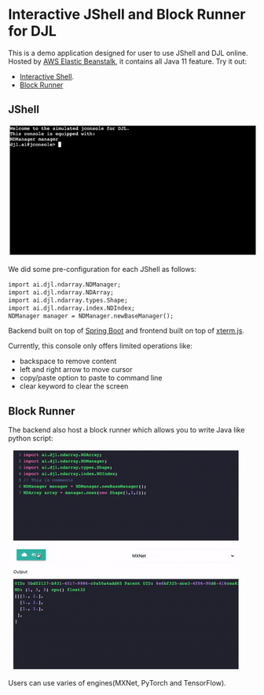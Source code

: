 # Interactive JShell and Block Runner for DJL

This is a demo application designed for user to use JShell and DJL online.
Hosted by [AWS Elastic Beanstalk](https://aws.amazon.com/elasticbeanstalk/),
it contains all Java 11 feature. 
Try it out:
- [Interactive Shell](https://aws-samples.github.io/djl-demo/web-demo/interactive-console/src/main/webapps/jshell).
- [Block Runner](https://aws-samples.github.io/djl-demo/web-demo/interactive-console/src/main/webapps/blockrunner)

## JShell

![terminal](img/terminal.gif)

We did some pre-configuration for each JShell as follows:

```
import ai.djl.ndarray.NDManager;
import ai.djl.ndarray.NDArray;
import ai.djl.ndarray.types.Shape;
import ai.djl.ndarray.index.NDIndex;
NDManager manager = NDManager.newBaseManager();
```

Backend built on top of [Spring Boot](https://spring.io/projects/spring-boot)
and frontend built on top of [xterm.js](https://xtermjs.org/).

Currently, this console only offers limited operations like:
- backspace to remove content
- left and right arrow to move cursor
- copy/paste option to paste to command line
- clear keyword to clear the screen

## Block Runner
The backend also host a block runner which allows you to write Java like
python script:

![terminal](img/blockrunner.gif)

Users can use varies of engines(MXNet, PyTorch and TensorFlow).
